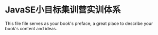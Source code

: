 # JavaSE小目标集训营实训体系

This file file serves as your book's preface, a great place to describe your book's content and ideas.

